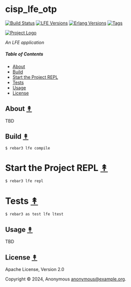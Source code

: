 # cisp_lfe_otp

[![Build Status][gh-actions-badge]][gh-actions]
[![LFE Versions][lfe-badge]][lfe]
[![Erlang Versions][erlang-badge]][version]
[![Tags][github-tags-badge]][github-tags]

[![Project Logo][logo]][logo-large]

*An LFE application*

##### Table of Contents

* [About](#about-)
* [Build](#build-)
* [Start the Project REPL](#start-the-repl-)
* [Tests](#tests-)
* [Usage](#usage-)
* [License](#license-)

## About [&#x219F;](#table-of-contents)

TBD

## Build [&#x219F;](#table-of-contents)

```shell
$ rebar3 lfe compile
```

# Start the Project REPL [&#x219F;](#table-of-contents)

```shell
$ rebar3 lfe repl
```

# Tests [&#x219F;](#table-of-contents)

```shell
$ rebar3 as test lfe ltest
```

## Usage [&#x219F;](#table-of-contents)

TBD

## License [&#x219F;](#table-of-contents)

Apache License, Version 2.0

Copyright © 2024, Anonymous <anonymous@example.org>.

[//]: ---Named-Links---

[logo]: https://avatars1.githubusercontent.com/u/3434967?s=250
[logo-large]: https://avatars1.githubusercontent.com/u/3434967
[github]: https://github.com/ORG/cisp_lfe_otp
[gitlab]: https://gitlab.com/ORG/cisp_lfe_otp
[gh-actions-badge]: https://github.com/ORG/cisp_lfe_otp/actions/workflows/cicd.yml/badge.svg
[gh-actions]: https://github.com/ORG/cisp_lfe_otp/actions/workflows/cicd.yml
[lfe]: https://github.com/lfe/lfe
[lfe-badge]: https://img.shields.io/badge/lfe-2.1-blue.svg
[erlang-badge]: https://img.shields.io/badge/erlang-21%20to%2026-blue.svg
[version]: https://github.com/ORG/cisp_lfe_otp/blob/main/.github/workflows/cicd.yml
[github-tags]: https://github.com/ORG/cisp_lfe_otp/tags
[github-tags-badge]: https://img.shields.io/github/tag/ORG/cisp_lfe_otp.svg
[github-downloads]: https://img.shields.io/github/downloads/ORG/cisp_lfe_otp/total.svg
